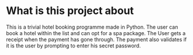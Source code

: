 # What is this project about
This is a trivial hotel booking programme made in Python. The user can book a hotel within the list and can opt for a spa package. The User gets a receipt when the payment has gone through. The payment also validates if it is the user by prompting to enter his secret password. 